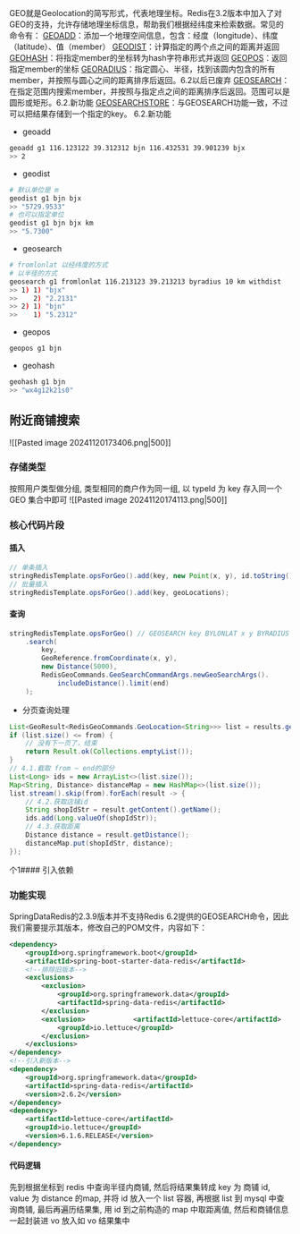 GEO就是Geolocation的简写形式，代表地理坐标。Redis在3.2版本中加入了对GEO的支持，允许存储地理坐标信息，帮助我们根据经纬度来检索数据。常见的命令有：
[GEOADD](https://redis.io/commands/geoadd)：添加一个地理空间信息，包含：经度（longitude）、纬度（latitude）、值（member）
[GEODIST](https://redis.io/commands/geodist)：计算指定的两个点之间的距离并返回
[GEOHASH](https://redis.io/commands/geohash)：将指定member的坐标转为hash字符串形式并返回
[GEOPOS](https://redis.io/commands/geopos)：返回指定member的坐标
[GEORADIUS](https://redis.io/commands/georadius)：指定圆心、半径，找到该圆内包含的所有member，并按照与圆心之间的距离排序后返回。6.2以后已废弃
[GEOSEARCH](https://redis.io/commands/geosearch)：在指定范围内搜索member，并按照与指定点之间的距离排序后返回。范围可以是圆形或矩形。6.2.新功能
[GEOSEARCHSTORE](https://redis.io/commands/geosearchstore)：与GEOSEARCH功能一致，不过可以把结果存储到一个指定的key。 6.2.新功能


- geoadd
```bash
geoadd g1 116.123122 39.312312 bjn 116.432531 39.901239 bjx
>> 2
```

- geodist
```bash
# 默认单位是 m
geodist g1 bjn bjx
>> "5729.9533"
# 也可以指定单位 
geodist g1 bjn bjx km
>> "5.7300"
```

- geosearch
```bash
# fromlonlat 以经纬度的方式
# 以半径的方式
geosearch g1 fromlonlat 116.213123 39.213213 byradius 10 km withdist
>> 1) 1) "bjx"
>>    2) "2.2131"
>> 2) 1) "bjn"
>>    1) "5.2312"
```

- geopos
```bash
geopos g1 bjn
```

- geohash
```bash
geohash g1 bjn
>> "wx4g12k21s0"
```

## 附近商铺搜索
![[Pasted image 20241120173406.png|500]]

### 存储类型
按照用户类型做分组, 类型相同的商户作为同一组, 以 typeId 为 key 存入同一个 GEO 集合中即可
![[Pasted image 20241120174113.png|500]]

### 核心代码片段
#### 插入
```java
// 单条插入
stringRedisTemplate.opsForGeo().add(key, new Point(x, y), id.toString());
// 批量插入
stringRedisTemplate.opsForGeo().add(key, geoLocations);
```

#### 查询
```java
stringRedisTemplate.opsForGeo() // GEOSEARCH key BYLONLAT x y BYRADIUS 10 WITHDISTANCE  
	.search(  
		key,  
		GeoReference.fromCoordinate(x, y),  
		new Distance(5000),  
		RedisGeoCommands.GeoSearchCommandArgs.newGeoSearchArgs().
			includeDistance().limit(end)  
	);


```

- 分页查询处理
```java
List<GeoResult<RedisGeoCommands.GeoLocation<String>>> list = results.getContent();  
if (list.size() <= from) {  
    // 没有下一页了，结束  
    return Result.ok(Collections.emptyList());  
}  
// 4.1.截取 from ~ end的部分  
List<Long> ids = new ArrayList<>(list.size());  
Map<String, Distance> distanceMap = new HashMap<>(list.size());  
list.stream().skip(from).forEach(result -> {  
    // 4.2.获取店铺id  
    String shopIdStr = result.getContent().getName();  
    ids.add(Long.valueOf(shopIdStr));  
    // 4.3.获取距离  
    Distance distance = result.getDistance();  
    distanceMap.put(shopIdStr, distance);  
});
```
个1#### 引入依赖
### 功能实现
SpringDataRedis的2.3.9版本并不支持Redis 6.2提供的GEOSEARCH命令，因此我们需要提示其版本，修改自己的POM文件，内容如下：
```xml
<dependency>  
    <groupId>org.springframework.boot</groupId>  
    <artifactId>spring-boot-starter-data-redis</artifactId>  
    <!--排除旧版本-->  
    <exclusions>  
        <exclusion>  
            <groupId>org.springframework.data</groupId>  
            <artifactId>spring-data-redis</artifactId>  
        </exclusion>  
        <exclusion>            <artifactId>lettuce-core</artifactId>  
            <groupId>io.lettuce</groupId>  
        </exclusion>  
    </exclusions>  
</dependency>  
<!--引入新版本-->  
<dependency>  
    <groupId>org.springframework.data</groupId>  
    <artifactId>spring-data-redis</artifactId>  
    <version>2.6.2</version>  
</dependency>  
<dependency>  
    <artifactId>lettuce-core</artifactId>  
    <groupId>io.lettuce</groupId>  
    <version>6.1.6.RELEASE</version>  
</dependency>
```

#### 代码逻辑
先到根据坐标到 redis 中查询半径内商铺, 然后将结果集转成 key 为 商铺 id, value 为 distance 的map, 并将 id 放入一个 list 容器, 再根据 list 到 mysql 中查询商铺, 最后再遍历结果集, 用 id 到之前构造的 map 中取距离值, 然后和商铺信息一起封装进 vo 放入如 vo 结果集中




 




















